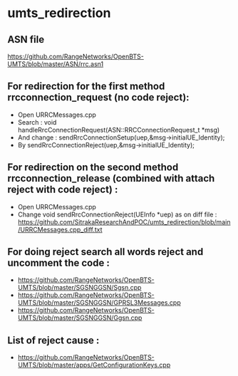 # umts_redirection
## ASN file
https://github.com/RangeNetworks/OpenBTS-UMTS/blob/master/ASN/rrc.asn1

## For redirection for the first method rrcconnection_request (no code reject):  
* Open  URRCMessages.cpp  
* Search : void handleRrcConnectionRequest(ASN::RRCConnectionRequest_t *msg)  
* And change : sendRrcConnectionSetup(uep,&msg->initialUE_Identity);  
* By sendRrcConnectionReject(uep,&msg->initialUE_Identity);  

    
## For redirection on the second method rrcconnection_release (combined with attach reject with code reject) : 
* Open  URRCMessages.cpp  
* Change void sendRrcConnectionReject(UEInfo *uep) as on diff file : https://github.com/SitrakaResearchAndPOC/umts_redirection/blob/main/URRCMessages.cpp_diff.txt  
 
    
    
## For doing reject search all words reject and uncomment the code  : 
* https://github.com/RangeNetworks/OpenBTS-UMTS/blob/master/SGSNGGSN/Sgsn.cpp  
* https://github.com/RangeNetworks/OpenBTS-UMTS/blob/master/SGSNGGSN/GPRSL3Messages.cpp  
* https://github.com/RangeNetworks/OpenBTS-UMTS/blob/master/SGSNGGSN/Ggsn.cpp  
  
  
  
## List of reject cause : 
* https://github.com/RangeNetworks/OpenBTS-UMTS/blob/master/apps/GetConfigurationKeys.cpp 

